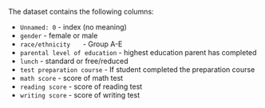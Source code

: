 The dataset contains the following columns:
- `Unnamed: 0` - index (no meaning)
- `gender` - female or male
- `race/ethnicity	` - Group A-E
- `parental level of education` - highest education parent has completed
- `lunch` - standard or free/reduced
- `test preparation course` - If student completed the preparation course
- `math score` - score of math test
- `reading score` - score of reading test
- `writing score` - score of writing test

